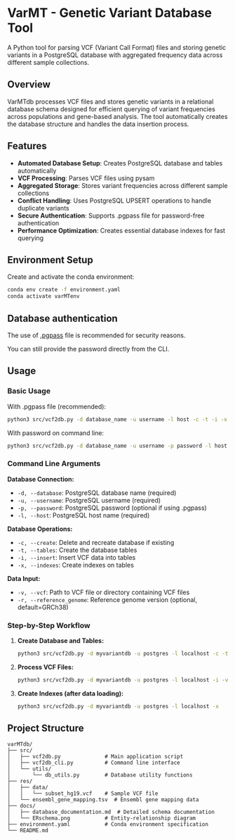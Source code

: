 # VarMT - Genetic Variant Database Tool

A Python tool for parsing VCF (Variant Call Format) files and storing genetic variants in a PostgreSQL database with aggregated frequency data across different sample collections.

## Overview

VarMTdb processes VCF files and stores genetic variants in a relational database schema designed for efficient querying of variant frequencies across populations and gene-based analysis. The tool automatically creates the database structure and handles the data insertion process.

## Features

- **Automated Database Setup**: Creates PostgreSQL database and tables automatically
- **VCF Processing**: Parses VCF files using pysam
- **Aggregated Storage**: Stores variant frequencies across different sample collections
- **Conflict Handling**: Uses PostgreSQL UPSERT operations to handle duplicate variants
- **Secure Authentication**: Supports .pgpass file for password-free authentication
- **Performance Optimization**: Creates essential database indexes for fast querying

## Environment Setup
Create and activate the conda environment:

```bash
conda env create -f environment.yaml
conda activate varMTenv
```

## Database authentication
The use of [.pgpass](https://www.postgresql.org/docs/current/libpq-pgpass.html) file is recommended for security reasons.

You can still provide the password directly from the CLI.

## Usage

### Basic Usage
With .pgpass file (recommended):
```bash
python3 src/vcf2db.py -d database_name -u username -l host -c -t -i -x -v path/to/vcf
```

With password on command line:
```bash
python3 src/vcf2db.py -d database_name -u username -p password -l host -c -t -i -x -v path/to/vcf
```

### Command Line Arguments

**Database Connection:**
- `-d, --database`: PostgreSQL database name (required)
- `-u, --username`: PostgreSQL username (required)  
- `-p, --password`: PostgreSQL password (optional if using .pgpass)
- `-l, --host`: PostgreSQL host name (required)

**Database Operations:**
- `-c, --create`: Delete and recreate database if existing
- `-t, --tables`: Create the database tables
- `-i, --insert`: Insert VCF data into tables
- `-x, --indexes`: Create indexes on tables

**Data Input:**
- `-v, --vcf`: Path to VCF file or directory containing VCF files
- `-r, --reference_genome`: Reference genome version (optional, default=GRCh38)

### Step-by-Step Workflow

1. **Create Database and Tables:**
   ```bash
   python3 src/vcf2db.py -d myvariantdb -u postgres -l localhost -c -t -v data/
   ```

2. **Process VCF Files:**
   ```bash
   python3 src/vcf2db.py -d myvariantdb -u postgres -l localhost -i -v data/
   ```

3. **Create Indexes (after data loading):**
   ```bash
   python3 src/vcf2db.py -d myvariantdb -u postgres -l localhost -x
   ```

## Project Structure

```
varMTdb/
├── src/
│   ├── vcf2db.py              # Main application script
│   ├── vcf2db_cli.py          # Command line interface
│   └── utils/
│       └── db_utils.py        # Database utility functions
├── res/
│   ├── data/
│   │   └── subset_hg19.vcf    # Sample VCF file
│   └── ensembl_gene_mapping.tsv  # Ensembl gene mapping data
├── docs/
│   ├── database_documentation.md  # Detailed schema documentation
│   └── ERschema.png           # Entity-relationship diagram
├── environment.yaml           # Conda environment specification
└── README.md
```